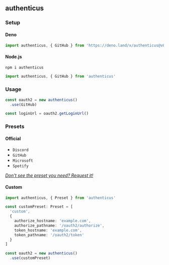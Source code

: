 ## authenticus

### Setup

#### Deno

```ts
import authenticus, { GitHub } from 'https://deno.land/x/authenticus@v0.1.0/mod.ts'
```

#### Node.js

```bash
npm i authenticus
```

```ts
import authenticus, { GitHub } from 'authenticus'
```

### Usage

```ts
const oauth2 = new authenticus()
  .use(GitHub)

const loginUrl = oauth2.getLoginUrl()
```

### Presets

#### Official

- `Discord`
- `GitHub`
- `Microsoft`
- `Spotify`

[*Don't see the preset you need? Request it!*]()

#### Custom

```ts
import authenticus, { Preset } from 'authenticus'

const customPreset: Preset = [
  'custom',
  {
    authorize_hostname: 'example.com',
    authorize_pathname: '/oauth2/authorize',
    token_hostname: 'example.com',
    token_pathname: '/oauth2/token'
  }
]

const oauth2 = new authenticus()
  .use(customPreset)
```
